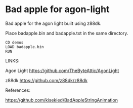 Bad apple for agon-light
=======================

Bad apple for the agon light built using z88dk.


Place badapple.bin and badapple.txt in the same directory.

```
CD demos
LOAD badapple.bin
RUN
```


LINKS:

Agon Light https://github.com/TheByteAttic/AgonLight


z88dk https://github.com/z88dk/z88dk



References:


https://github.com/kisekied/BadAppleStringAnimation
